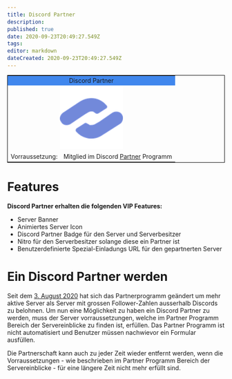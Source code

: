 ```yaml
---
title: Discord Partner
description: 
published: true
date: 2020-09-23T20:49:27.549Z
tags: 
editor: markdown
dateCreated: 2020-09-23T20:49:27.549Z
---
```


<table style="border:1px solid black; float:center">
  <tr>
    <td colspan="2" style="background-color:#4087ED; text-align:center">Discord Partner
    </td>
  </tr>
  <tr>
    <td colspan="2" style="text-align:center"><img src="/uploads/badges/new_partner_badge.png" alt="Partner" width="146" height="146"/>
    </td>
  </tr>
  <tr>
  </tr>
<tr>
<td>Vorraussetzung:</td>
<td>Mitglied im Discord  <a href="https://discordia.me/partner">Partner</a> Programm</td>
</tr>
</table> 

# Features
**Discord Partner erhalten die folgenden VIP Features:**
- Server Banner
- Animiertes Server Icon
- Discord Partner Badge für den Server und Serverbesitzer
- Nitro für den Serverbesitzer solange diese ein Partner ist
- Benutzerdefinierte Spezial-Einladungs URL für den gepartnerten Server

# Ein Discord Partner werden
Seit dem [3. August 2020](https://support.discord.com/hc/en-us/articles/115001494012) hat sich das Partnerprogramm geändert um mehr aktive Server als Server mit grossen Follower-Zahlen ausserhalb Discords zu belohnen. Um nun eine Möglichkeit zu haben ein Discord Partner zu werden, muss der Server vorraussetzungen, welche im Partner Programm Bereich der Servereinblicke zu finden ist, erfüllen. Das Partner Programm ist nicht automatisiert und Benutzer müssen nachwievor ein Formular ausfüllen.

Die Partnerschaft kann auch zu jeder Zeit wieder entfernt werden, wenn die Vorraussetzungen - wie beschrieben im Partner Programm Bereich der Servereinblicke - für eine längere Zeit nicht mehr erfüllt sind.